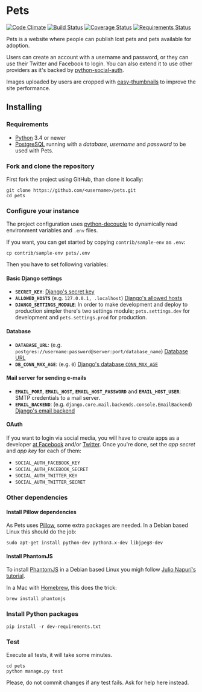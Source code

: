# Pets

[![Code Climate](https://codeclimate.com/github/dirtycoder/pets/badges/gpa.svg)](https://codeclimate.com/github/dirtycoder/pets)
[![Build Status](https://travis-ci.org/dirtycoder/pets.svg?branch=next)](https://travis-ci.org/dirtycoder/pets)
[![Coverage Status](https://coveralls.io/repos/github/dirtycoder/pets/badge.svg?branch=next)](https://coveralls.io/github/dirtycoder/pets?branch=next)
[![Requirements Status](https://requires.io/github/dirtycoder/pets/requirements.svg?branch=next)](https://requires.io/github/dirtycoder/pets/requirements/?branch=next)

Pets is a website where people can publish lost pets
and pets available for adoption.

Users can create an account with a username and password,
or they can use their Twitter and Facebook to login. You can also extend it to use other providers as it's backed by [python-social-auth](https://pypi.python.org/pypi/python-social-auth).

Images uploaded by users are cropped with [easy-thumbnails](https://pypi.python.org/pypi/easy-thumbnails) to improve the site performance.

## Installing

### Requirements

* [Python](https://python.org) 3.4 or newer
* [PostgreSQL](https://www.postgresql.org) running with a _database_, _username_ and _password_ to be used with Pets.


### Fork and clone the repository

First fork the project using GitHub, than clone it locally:

```console
git clone https://github.com/<username>/pets.git
cd pets
```

### Configure your instance

The project configuration uses [python-decouple](https://pypi.python.org/pypi/python-decouple/) to dynamically read environment variables and `.env` files.

If you want, you can get started by copying `contrib/sample-env` as `.env`:

```console
cp contrib/sample-env pets/.env
```

Then you have to set following variables:

#### Basic Django settings

* **`SECRET_KEY`**: [Django's secret key](https://docs.djangoproject.com/en/1.8/ref/settings/#std:setting-SECRET_KEY)
* **`ALLOWED_HOSTS`** (e.g. `127.0.0.1, .localhost`) [Django's allowed hosts](https://docs.djangoproject.com/en/1.8/ref/settings/#allowed-hosts)
* **`DJANGO_SETTINGS_MODULE`**: In order to make development and deploy to production simpler there's two settings module; `pets.settings.dev` for development and `pets.settings.prod` for production.

#### Database

* **`DATABASE_URL`**: (e.g. `postgres://username:password@server:port/database_name`) [Database URL](https://github.com/kennethreitz/dj-database-url#url-schema)
* **`DB_CONN_MAX_AGE`**: (e.g. `0`) [Django's database `CONN_MAX_AGE`](https://docs.djangoproject.com/en/1.8/ref/settings/#std:setting-CONN_MAX_AGE`)

#### Mail server for sending e-mails

* **`EMAIL_PORT`**, **`EMAIL_HOST`**, **`EMAIL_HOST_PASSWORD`** and **`EMAIL_HOST_USER`**: SMTP credentials to a mail server.
* **`EMAIL_BACKEND`**: (e.g. `django.core.mail.backends.console.EmailBackend`) [Django's email backend](https://docs.djangoproject.com/en/1.8/topics/email/#topic-email-backends)

#### OAuth

If you want to login via social media, you will have to create apps as a developer [at Facebook](https://developers.facebook.com) and/or [Twitter](https://apps.twitter.com). Once you're done, set the _app secret_ and _app key_ for each of them:

* `SOCIAL_AUTH_FACEBOOK_KEY`
* `SOCIAL_AUTH_FACEBOOK_SECRET`
* `SOCIAL_AUTH_TWITTER_KEY`
* `SOCIAL_AUTH_TWITTER_SECRET`

### Other dependencies

#### Install Pillow dependencies

As Pets uses [Pillow](https://pypi.python.org/pypi/Pillow), some extra packages are needed. In a Debian based Linux this should do the job:

```console
sudo apt-get install python-dev python3.x-dev libjpeg8-dev 
```

#### Install PhantomJS

To install [PhantomJS](http://phantomjs.org) in a Debian based Linux you migh follow [Julio Napurí's tutorial](https://gist.github.com/julionc/7476620).

In a Mac with [Homebrew](http://brew.sh), this does the trick:

```console
brew install phantomjs
```

### Install Python packages

```console
pip install -r dev-requirements.txt
```

### Test

Execute all tests, it will take some minutes.

```console
cd pets
python manage.py test
```

Please, do not commit changes if any test fails. Ask for help here instead.